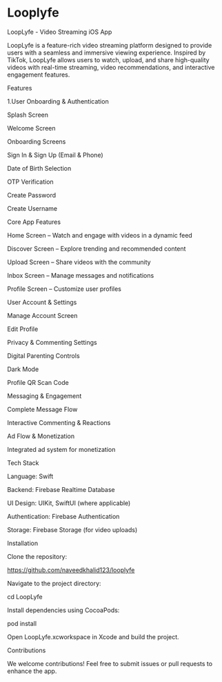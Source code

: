 # Looplyfe
LoopLyfe - Video Streaming iOS App

LoopLyfe is a feature-rich video streaming platform designed to provide users with a seamless and immersive viewing experience. Inspired by TikTok, LoopLyfe allows users to watch, upload, and share high-quality videos with real-time streaming, video recommendations, and interactive engagement features.

Features

1.User Onboarding & Authentication

Splash Screen

Welcome Screen

Onboarding Screens

Sign In & Sign Up (Email & Phone)

Date of Birth Selection

OTP Verification

Create Password

Create Username

Core App Features

Home Screen – Watch and engage with videos in a dynamic feed

Discover Screen – Explore trending and recommended content

Upload Screen – Share videos with the community

Inbox Screen – Manage messages and notifications

Profile Screen – Customize user profiles

User Account & Settings

Manage Account Screen

Edit Profile

Privacy & Commenting Settings

Digital Parenting Controls

Dark Mode

Profile QR Scan Code

Messaging & Engagement

Complete Message Flow

Interactive Commenting & Reactions

Ad Flow & Monetization

Integrated ad system for monetization

Tech Stack

Language: Swift

Backend: Firebase Realtime Database

UI Design: UIKit, SwiftUI (where applicable)

Authentication: Firebase Authentication

Storage: Firebase Storage (for video uploads)

Installation

Clone the repository:

https://github.com/naveedkhalid123/looplyfe

Navigate to the project directory:

cd LoopLyfe

Install dependencies using CocoaPods:

pod install

Open LoopLyfe.xcworkspace in Xcode and build the project.

Contributions

We welcome contributions! Feel free to submit issues or pull requests to enhance the app.


